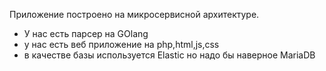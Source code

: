 Приложение построено на микросервисной архитектуре.

- У нас  есть парсер на GOlang
- у нас есть веб приложение на php,html,js,css
- в качестве базы используется Elastic но надо бы наверное MariaDB


